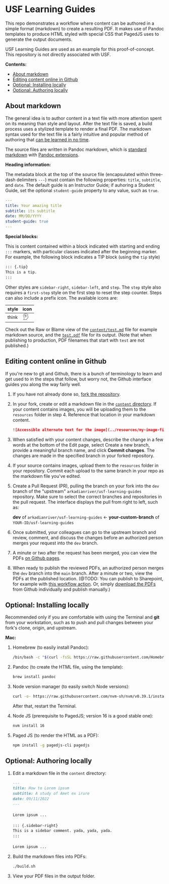 # USF Learning Guides

This repo demonstrates a workflow where content can be authored
in a simple format (markdown) to create a resulting PDF.
It makes use of Pandoc templates to produce HTML styled with special CSS
that PagedJS uses to generate the output documents.

USF Learning Guides are used as an example for this proof-of-concept.
This repository is not directly associated with USF.

**Contents:**

-  [About markdown](#about-markdown)
-  [Editing content online in Github](#editing-content-online-in-github)
-  [Optional: Installing locally](#optional-installing-locally)
-  [Optional: Authoring locally](#optional-authoring-locally)

## About markdown

The general idea is to author content in a text file with more attention spent on its meaning
than style and layout.
After the text file is saved, a build process uses a stylized template to render a final PDF.
The markdown syntax used for the text file is a fairly intuitive and popular method of
authoring that [can be learned in no time](https://www.markdownguide.org/cheat-sheet/).

The source files are written in Pandoc markdown, which is
[standard markdown](https://daringfireball.net/projects/markdown/syntax)
with [Pandoc extensions](https://pandoc.org/MANUAL.html#pandocs-markdown).

**Heading information:**

The metadata block at the top of the source file
(encapsulated within three-dash delimiters `---`)
must contain the following properties:
`title`, `subtitle`, and `date`.
The default guide is an Instructor Guide;
if auhoring a Student Guide, set the optional
`student-guide` property to any value, such as `true`.

```yaml
---
title: Your amazing title
subtitle: its subtitle
date: MM/DD/YYYY
student-guide: true
---
```

**Special blocks:**

This is content contained within a block indicated with starting
and ending `:::` markers, with particular classes indicated after
the beginning marker. For example, the following block indicates
a TIP block (using the `tip` style)

```markdown
::: {.tip}
This is a tip.
:::
```

Other styles are `sidebar-right`, `sidebar-left`, and `step`.
The `step` style also requires a `first-step` style on the first
step to reset the step counter.
Steps can also include a prefix icon. The available icons are:

|style|icon|
|---|---|
|think|<img src="resources/thinking-svgrepo-com.svg" width="20" height="20"/>|

Check out the Raw or Blame view of the [`content/test.md`](content/test.md) file for example markdown source,
and the [`test.pdf`](https://arkadianriver.github.io/usf-learning-guides/test.pdf) file for its output.
(Note that when publishing to production, PDF filenames that start with `test` are not published.)


## Editing content online in Github

If you're new to git and Github, there is a bunch of terminology to learn and get used to
in the steps that follow, but worry not, the Github interface guides you along the way fairly well.

1.  If you have not already done so,
    [fork the repository](https://github.com/arkadianriver/usf-learning-guides/fork).

1.  In your fork, create or edit a markdown file in the [`content` directory](content).
    If your content contains images, you will be uploading them to the
    `resources` folder in step 4. Reference that location in your markdown
    content.
    
    ```markdown
    ![Accessible alternate text for the image](../resources/my-image-filename.png)
    ```

1.  When satisfied with your content changes,
    describe the change in a few words at the bottom of the Edit page,
    select Create a new branch,
    provide a meaningful branch name, and click **Commit changes**.
    The changes are made in the specified branch in your forked repository.

1.  If your source contains images, upload them to the `resources` folder in your repository.
    Commit each upload to the same branch in your repo as the markdown file you've edited.

1.  Create a Pull Request (PR), pulling the branch on your fork into the
    `dev` branch of the "upstream" `arkadianriver/usf-learning-guides` repository.
    Make sure to select the correct branches and repositories in the pull request.
    The interface displays the pull from right to left, such as:
    
    **dev** of `arkadianriver/usf-learning-guides` ← **your-custom-branch** of `YOUR-ID/usf-learning-guides`
    
1.  Once submitted, your colleagues can go to the upstream branch and review, comment, and
    discuss the changes before an authorized person merges your request into the
    `dev` branch.

1.  A minute or two after the request has been merged, you can view the PDFs
    [on Github pages](https://arkadianriver.github.io/usf-learning-guides/).

1.  When ready to publish the reviewed PDFs, an authorized person
    merges the `dev` branch into the `main` branch.
    After a minute or two, view the PDFs at the published location.
    (@TODO: You can publish to Sharepoint, for example with
    [this workflow action](https://github.com/marketplace/actions/publish-to-sharepoint).
    Or, simply [download the PDFs](https://github.com/arkadianriver/usf-learning-guides/blob/gh-pages/test.pdf)
    from Github individually and publish manually.)


## Optional: Installing locally

Recommended only if you are comfortable with using the Terminal and **git** from your workstation,
such as to push and pull changes between your fork's clone, origin, and upstream.

**Mac:**

1.  Homebrew (to easily install Pandoc):

    ```bash
    /bin/bash -c "$(curl -fsSL https://raw.githubusercontent.com/Homebrew/install/HEAD/install.sh)"
    ```

1.  Pandoc (to create the HTML file, using the template):

    ```bash
    brew install pandoc
    ```

1.  Node version manager (to easily switch Node versions):

    ```bash
    curl -o- https://raw.githubusercontent.com/nvm-sh/nvm/v0.39.1/install.sh | bash
    ```

    After that, restart the Terminal.

1.  Node JS (prerequisite to PagedJS; version 16 is a good stable one):

    ```bash
    nvm install 16
    ```

1.  Paged JS (to render the HTML as a PDF):

    ```bash
    npm install -g pagedjs-cli pagedjs
    ```

## Optional: Authoring locally

1.  Edit a markdown file in the `content` directory:

    ```markdown
    ---
    title: How to Lorem ipsum
    subtitle: A study of Amet ex irure
    date: 09/11/2022
    ---

    Lorem ipsum ...

    ::: {.sidebar-right}
    This is a sidebar comment. yada, yada, yada.
    :::

    Lorem ipsum ...
    ```

1.  Build the markdown files into PDFs:

    ```bash
    ./build.sh
    ```

1.  View your PDF files in the output folder.


